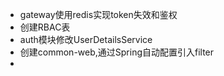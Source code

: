 - gateway使用redis实现token失效和鉴权
- 创建RBAC表
- auth模块修改UserDetailsService
- 创建common-web,通过Spring自动配置引入filter
- 